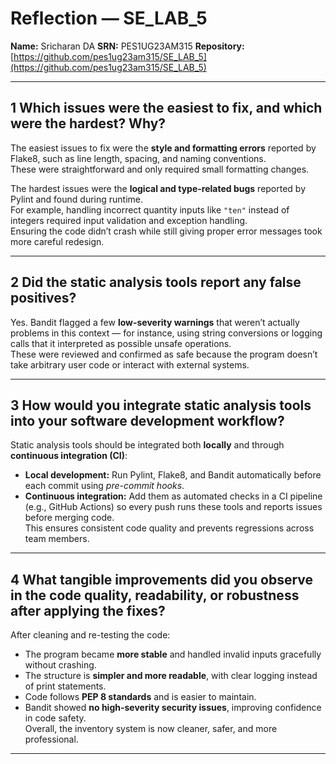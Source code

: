 # Reflection — SE_LAB_5  
**Name:** Sricharan DA 
**SRN:** PES1UG23AM315
**Repository:** [https://github.com/pes1ug23am315/SE_LAB_5](https://github.com/pes1ug23am315/SE_LAB_5)

---

## 1 Which issues were the easiest to fix, and which were the hardest? Why?
The easiest issues to fix were the **style and formatting errors** reported by Flake8, such as line length, spacing, and naming conventions.  
These were straightforward and only required small formatting changes.  

The hardest issues were the **logical and type-related bugs** reported by Pylint and found during runtime.  
For example, handling incorrect quantity inputs like `"ten"` instead of integers required input validation and exception handling.  
Ensuring the code didn’t crash while still giving proper error messages took more careful redesign.

---

## 2 Did the static analysis tools report any false positives?  
Yes. Bandit flagged a few **low-severity warnings** that weren’t actually problems in this context — for instance, using string conversions or logging calls that it interpreted as possible unsafe operations.  
These were reviewed and confirmed as safe because the program doesn’t take arbitrary user code or interact with external systems.

---

## 3 How would you integrate static analysis tools into your software development workflow?  
Static analysis tools should be integrated both **locally** and through **continuous integration (CI)**:  
- **Local development:** Run Pylint, Flake8, and Bandit automatically before each commit using *pre-commit hooks*.  
- **Continuous integration:** Add them as automated checks in a CI pipeline (e.g., GitHub Actions) so every push runs these tools and reports issues before merging code.  
This ensures consistent code quality and prevents regressions across team members.

---

## 4 What tangible improvements did you observe in the code quality, readability, or robustness after applying the fixes?  
After cleaning and re-testing the code:  
- The program became **more stable** and handled invalid inputs gracefully without crashing.  
- The structure is **simpler and more readable**, with clear logging instead of print statements.  
- Code follows **PEP 8 standards** and is easier to maintain.  
- Bandit showed **no high-severity security issues**, improving confidence in code safety.  
Overall, the inventory system is now cleaner, safer, and more professional.

---
